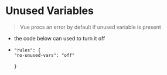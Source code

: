 # Unused Variables
> Vue procs an error by default if unused variable is present

- the code below can used to turn it off
-     "rules": {
      "no-unused-vars": "off"
    }